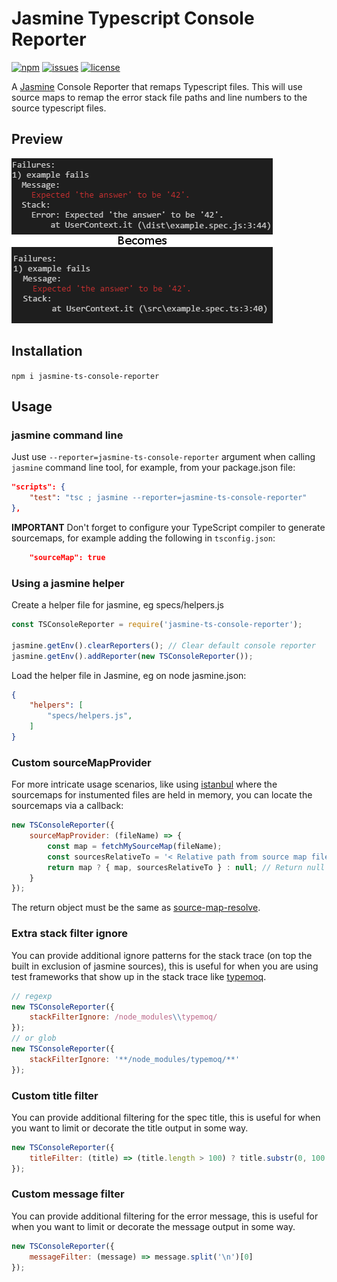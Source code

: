 # Jasmine Typescript Console Reporter

[![npm](https://img.shields.io/npm/v/jasmine-ts-console-reporter.svg)](https://www.npmjs.com/package/jasmine-ts-console-reporter)
[![issues](https://img.shields.io/github/issues/SeanSobey/JasmineTSConsoleReporter.svg)](https://github.com/SeanSobey/JasmineTSConsoleReporter/issues)
[![license](https://img.shields.io/badge/license-MIT-blue.svg)](https://github.com/SeanSobey/JasmineTSConsoleReporter/blob/master/LICENSE)

A [Jasmine](https://jasmine.github.io/) Console Reporter that remaps Typescript files. This will use source maps to remap the error stack file paths and line numbers to the source typescript files.

## Preview

![preview](./images/preview.png)

## Installation

`npm i jasmine-ts-console-reporter`

## Usage

### jasmine command line

Just use `--reporter=jasmine-ts-console-reporter` argument when calling `jasmine` command line tool, for example, from your package.json file:

```json
"scripts": {
	"test": "tsc ; jasmine --reporter=jasmine-ts-console-reporter"
},
```

**IMPORTANT** Don't forget to configure your TypeScript compiler to generate sourcemaps, for example adding the following in `tsconfig.json`:

```json
    "sourceMap": true
```

### Using a jasmine helper

Create a helper file for jasmine, eg specs/helpers.js

```js
const TSConsoleReporter = require('jasmine-ts-console-reporter');

jasmine.getEnv().clearReporters(); // Clear default console reporter
jasmine.getEnv().addReporter(new TSConsoleReporter());
```

Load the helper file in Jasmine, eg on node jasmine.json:

```json
{
	"helpers": [
		"specs/helpers.js",
	]
}
```

### Custom sourceMapProvider

For more intricate usage scenarios, like using [istanbul](https://github.com/gotwarlost/istanbul) where the sourcemaps for instumented files are held in memory, you can locate the sourcemaps via a callback:

```js
new TSConsoleReporter({
	sourceMapProvider: (fileName) => {
		const map = fetchMySourceMap(fileName);
		const sourcesRelativeTo = '< Relative path from source map file to source file. >';
		return map ? { map, sourcesRelativeTo } : null;	// Return null if no source map is found.
	}
});
```

The return object must be the same as [source-map-resolve](https://www.npmjs.com/package/source-map-resolve#sourcemapresolveresolvesourcemapcode-codeurl-read-callback).

### Extra stack filter ignore

You can provide additional ignore patterns for the stack trace (on top the built in exclusion of jasmine sources), this is useful for when you are using test frameworks that show up in the stack trace like [typemoq](https://github.com/florinn/typemoq).

```js
// regexp
new TSConsoleReporter({
	stackFilterIgnore: /node_modules\\typemoq/
});
// or glob
new TSConsoleReporter({
	stackFilterIgnore: '**/node_modules/typemoq/**'
});
```

### Custom title filter

You can provide additional filtering for the spec title, this is useful for when you want to limit or decorate the title output in some way.

```js
new TSConsoleReporter({
	titleFilter: (title) => (title.length > 100) ? title.substr(0, 100 - 1) + '...' : title
});
```

### Custom message filter

You can provide additional filtering for the error message, this is useful for when you want to limit or decorate the message output in some way.

```js
new TSConsoleReporter({
	messageFilter: (message) => message.split('\n')[0]
});
```